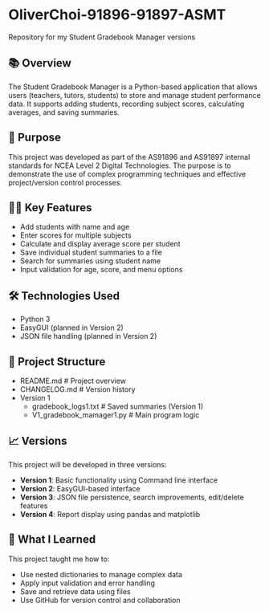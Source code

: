 # OliverChoi-91896-91897-ASMT
Repository for my Student Gradebook Manager versions

## 📚 Overview
The Student Gradebook Manager is a Python-based application that allows users (teachers, tutors, students) to store and manage student performance data. It supports adding students, recording subject scores, calculating averages, and saving summaries.

## 🎯 Purpose
This project was developed as part of the AS91896 and AS91897 internal standards for NCEA Level 2 Digital Technologies. The purpose is to demonstrate the use of complex programming techniques and effective project/version control processes.

## 👨‍💻 Key Features
- Add students with name and age
- Enter scores for multiple subjects
- Calculate and display average score per student
- Save individual student summaries to a file
- Search for summaries using student name
- Input validation for age, score, and menu options

## 🛠️ Technologies Used
- Python 3
- EasyGUI (planned in Version 2)
- JSON file handling (planned in Version 2)

## 📁 Project Structure
- README.md # Project overview
- CHANGELOG.md # Version history
- Version 1
  - gradebook_logs1.txt # Saved summaries (Version 1)
  - V1_gradebook_mamager1.py # Main program logic



## 📈 Versions
This project will be developed in three versions:
- **Version 1**: Basic functionality using Command line interface
- **Version 2**: EasyGUI-based interface 
- **Version 3**: JSON file persistence, search improvements, edit/delete features
- **Version 4**: Report display using pandas and matplotlib

## 🧠 What I Learned
This project taught me how to:
- Use nested dictionaries to manage complex data
- Apply input validation and error handling
- Save and retrieve data using files
- Use GitHub for version control and collaboration





